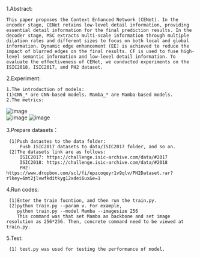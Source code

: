 1.Abstract:

    This paper proposes the Context Enhanced Network (CENet). In the encoder stage, CENet retains low-level detail information, providing essential detail information for the final prediction results. In the decoder stage, MSC extracts multi-scale information through multiple dilation rates and different sizes to focus on both local and global information. Dynamic edge enhancement (EE) is achieved to reduce the impact of blurred edges on the final results. CF is used to fuse high-level semantic information and low-level detail information. To evaluate the effectiveness of CENet, we conducted experiments on the ISIC2018, ISIC2017, and PH2 dataset.

2.Experiment:

    1.The introduction of models:
    (1)CNN_* are CNN-based models. Mamba_* are Mamba-based models.
    2.The metrics:																			
![image](https://github.com/user-attachments/assets/b5e7274b-f82c-4214-a686-3bb599a95677)										
![image](https://github.com/user-attachments/assets/025a352c-dcc9-47f7-b69a-3f02534a0884)
![image](https://github.com/user-attachments/assets/2954ddc9-e08f-48c1-9286-acb8718c9fad)


3.Prepare datasets：

     (1)Push datastes to the data folder:
         Push ISIC2017 datasets to data/ISIC2017 folder, and so on.
     (2)The datasets link are as follows:
         ISIC2017: https://challenge.isic-archive.com/data/#2017 
         ISIC2018: https://challenge.isic-archive.com/data/#2018
         PH2: https://www.dropbox.com/scl/fi/epzcoqeyr1v9qlv/PH2Dataset.rar?rlkey=6mt2jlvwfkditkyg12xdei6ux&e=1

4.Run codes:

     (1)Enter the train fucntion, and then run the train.py.
     (2)python train.py --param v. For example,
        python train.py --model Mamba --imagesize 256
        This command was that set Mamba as backbone and set image resolution as 256*256. Then, concrete command need to be viewed at train.py.

5.Test:

     (1) test.py was used for testing the performance of model.